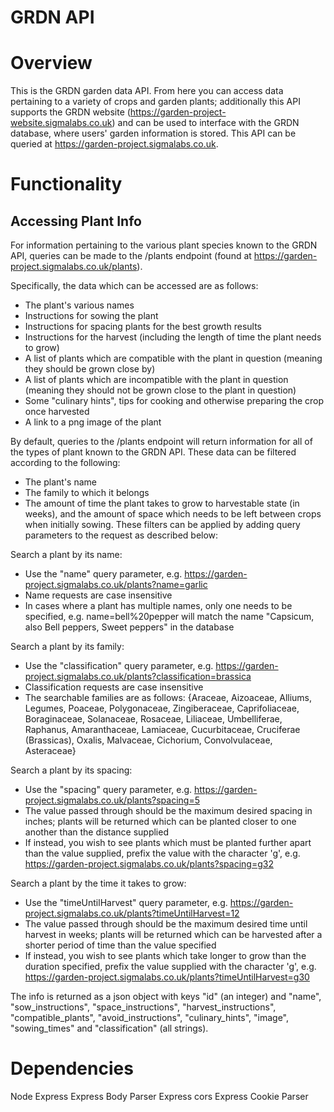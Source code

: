 # GRDN API

# Overview

This is the GRDN garden data API. From here you can access data pertaining to a variety of crops and garden plants; additionally this API supports the GRDN website (https://garden-project-website.sigmalabs.co.uk) and can be used to interface with the GRDN database, where users' garden information is stored. This API can be queried at https://garden-project.sigmalabs.co.uk.

# Functionality

## Accessing Plant Info

For information pertaining to the various plant species known to the GRDN API, queries can be made to the /plants endpoint (found at https://garden-project.sigmalabs.co.uk/plants).

Specifically, the data which can be accessed are as follows:

- The plant's various names
- Instructions for sowing the plant
- Instructions for spacing plants for the best growth results
- Instructions for the harvest (including the length of time the plant needs to grow)
- A list of plants which are compatible with the plant in question (meaning they should be grown close by)
- A list of plants which are incompatible with the plant in question (meaning they should not be grown close to the plant in question)
- Some "culinary hints", tips for cooking and otherwise preparing the crop once harvested
- A link to a png image of the plant

By default, queries to the /plants endpoint will return information for all of the types of plant known to the GRDN API. These data can be filtered according to the following:

- The plant's name
- The family to which it belongs
- The amount of time the plant takes to grow to harvestable state (in weeks), and the amount of space which needs to be left between crops when initially sowing. These filters can be applied by adding query parameters to the request as described below:

Search a plant by its name:

- Use the "name" query parameter, e.g. https://garden-project.sigmalabs.co.uk/plants?name=garlic
- Name requests are case insensitive
- In cases where a plant has multiple names, only one needs to be specified, e.g. name=bell%20pepper will match the name "Capsicum, also Bell peppers, Sweet peppers" in the database

Search a plant by its family:

- Use the "classification" query parameter, e.g. https://garden-project.sigmalabs.co.uk/plants?classification=brassica
- Classification requests are case insensitive
- The searchable families are as follows:
  {Araceae, Aizoaceae, Alliums, Legumes, Poaceae, Polygonaceae, Zingiberaceae, Caprifoliaceae, Boraginaceae, Solanaceae, Rosaceae, Liliaceae, Umbelliferae, Raphanus, Amaranthaceae, Lamiaceae, Cucurbitaceae, Cruciferae (Brassicas), Oxalis, Malvaceae, Cichorium, Convolvulaceae, Asteraceae}

Search a plant by its spacing:

- Use the "spacing" query parameter, e.g. https://garden-project.sigmalabs.co.uk/plants?spacing=5
- The value passed through should be the maximum desired spacing in inches; plants will be returned which can be planted closer to one another than the distance supplied
- If instead, you wish to see plants which must be planted further apart than the value supplied, prefix the value with the character 'g', e.g. https://garden-project.sigmalabs.co.uk/plants?spacing=g32

Search a plant by the time it takes to grow:

- Use the "timeUntilHarvest" query parameter, e.g. https://garden-project.sigmalabs.co.uk/plants?timeUntilHarvest=12
- The value passed through should be the maximum desired time until harvest in weeks; plants will be returned which can be harvested after a shorter period of time than the value specified
- If instead, you wish to see plants which take longer to grow than the duration specified, prefix the value supplied with the character 'g', e.g. https://garden-project.sigmalabs.co.uk/plants?timeUntilHarvest=g30

The info is returned as a json object with keys "id" (an integer) and "name", "sow_instructions", "space_instructions", "harvest_instructions", "compatible_plants", "avoid_instructions", "culinary_hints", "image", "sowing_times" and "classification" (all strings).

# Dependencies

Node Express
Express Body Parser
Express cors
Express Cookie Parser
